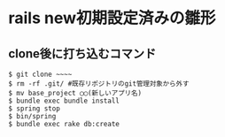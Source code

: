 # rails new初期設定済みの雛形

## clone後に打ち込むコマンド
```
$ git clone ~~~~
$ rm -rf .git/ #既存リポジトリのgit管理対象から外す
$ mv base_project ◯◯(新しいアプリ名)
$ bundle exec bundle install
$ spring stop
$ bin/spring
$ bundle exec rake db:create
```
